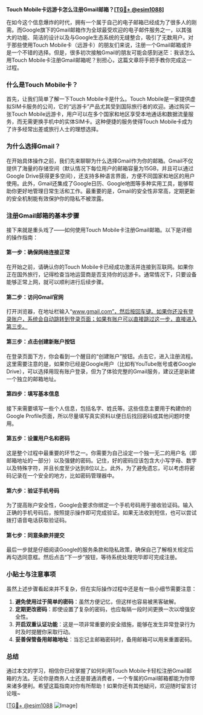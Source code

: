 **Touch Mobile卡远游卡怎么注册Gmail邮箱？[[TG💪+ @esim1088](https://t.me/s/esim1088)]**

在如今这个信息爆炸的时代，拥有一个属于自己的电子邮箱已经成为了很多人的刚需。而Google旗下的Gmail邮箱作为全球最受欢迎的电子邮件服务之一，以其强大的功能、简洁的设计以及与Google生态系统的无缝整合，吸引了无数用户。对于那些使用Touch Mobile卡（远游卡）的朋友们来说，注册一个Gmail邮箱或许是一个不错的选择。但是，很多初次接触Gmail的朋友可能会感到迷茫：我该怎么用Touch Mobile卡注册Gmail邮箱呢？别担心，这篇文章将手把手教你完成这一过程。

### 什么是Touch Mobile卡？

首先，让我们简单了解一下Touch Mobile卡是什么。Touch Mobile是一家提供虚拟SIM卡服务的公司，它的“远游卡”产品尤其受到国际旅行者的欢迎。通过购买一张Touch Mobile远游卡，用户可以在多个国家和地区享受本地通话和数据流量服务，而无需更换手机中的实体SIM卡。这种便捷的服务使得Touch Mobile卡成为了许多经常出差或旅行人士的理想选择。

### 为什么选择Gmail？

在开始具体操作之前，我们先来聊聊为什么选择Gmail作为你的邮箱。Gmail不仅提供了海量的存储空间（默认情况下每位用户的邮箱容量为15GB，并且可以通过Google Drive获得更多空间），还支持多种语言界面，方便不同国家和地区的用户使用。此外，Gmail还集成了Google日历、Google地图等多种实用工具，能够帮助你更好地管理日常生活和工作。最重要的是，Gmail的安全性非常高，定期更新的安全机制能有效保护你的隐私不被泄露。

### 注册Gmail邮箱的基本步骤

接下来就是重头戏了——如何使用Touch Mobile卡注册Gmail邮箱。以下是详细的操作指南：

#### 第一步：确保网络连接正常
在开始之前，请确认你的Touch Mobile卡已经成功激活并连接到互联网。如果你正在国外旅行，记得检查当地运营商是否支持你的远游卡。通常情况下，只要设备能够正常上网，就可以顺利进行后续步骤。

#### 第二步：访问Gmail官网
打开浏览器，在地址栏输入“www.gmail.com”，然后按回车键。如果你还没有登录账户，系统会自动跳转到登录页面；如果有账户可以直接跳过这一步，直接进入第三步。

#### 第三步：点击创建新账户按钮
在登录页面下方，你会看到一个醒目的“创建账户”按钮。点击它，进入注册流程。这里需要注意的是，如果你已经是Google用户（比如有YouTube账号或者Google Drive），可以选择用现有账户登录，但为了体验完整的Gmail服务，建议还是新建一个独立的邮箱地址。

#### 第四步：填写基本信息
接下来需要填写一些个人信息，包括名字、姓氏等。这些信息主要用于构建你的Google Profile页面，所以尽量填写真实资料以便日后找回密码或其他问题时使用。

#### 第五步：设置用户名和密码
这是整个过程中最重要的环节之一。你需要为自己设定一个独一无二的用户名（即邮箱地址的一部分）以及强健的密码。记住，好的密码应该包含大小写字母、数字以及特殊字符，并且长度至少达到8位以上。此外，为了避免遗忘，可以考虑将密码记录在一个安全的地方，比如密码管理器中。

#### 第六步：验证手机号码
为了提高账户安全性，Google会要求你绑定一个手机号码用于接收验证码。输入正确的手机号码后，按照提示操作即可完成验证。如果无法收到短信，也可以尝试拨打语音电话获取验证码。

#### 第七步：同意条款并提交
最后一步就是仔细阅读Google的服务条款和隐私政策，确保自己了解相关规定后再勾选同意框。然后点击“下一步”按钮，等待系统处理完毕即可完成注册。

### 小贴士与注意事项

虽然上述步骤看起来并不复杂，但在实际操作过程中还是有一些小细节需要注意：

1. **避免使用过于简单的密码**：虽然方便记忆，但这样也容易被黑客破解。
2. **定期更改密码**：即使设置了复杂的密码，也应每隔一段时间更换一次以增强安全性。
3. **开启双重认证功能**：这是一项非常重要的安全措施，能够在发生异常登录行为时及时提醒你采取行动。
4. **妥善保管备用邮箱地址**：当忘记主邮箱密码时，备用邮箱可以用来重置密码。

### 总结

通过本文的学习，相信你已经掌握了如何利用Touch Mobile卡轻松注册Gmail邮箱的方法。无论你是商务人士还是普通消费者，一个专属的Gmail邮箱都能为你带来诸多便利。希望这篇指南对你有所帮助！如果你还有其他疑问，欢迎随时留言讨论哦~

[[TG💪+ @esim1088](https://t.me/s/esim1088) ![Image](https://i.postimg.cc/4NQfJmqS/Snipaste-2025-05-13-00-14-12.png)]